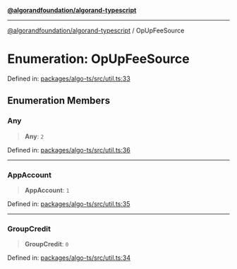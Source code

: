 [**@algorandfoundation/algorand-typescript**](../README.md)

***

[@algorandfoundation/algorand-typescript](../README.md) / OpUpFeeSource

# Enumeration: OpUpFeeSource

Defined in: [packages/algo-ts/src/util.ts:33](https://github.com/algorandfoundation/puya-ts/blob/14c9827d80da81ff08b4923e997ba22be04aa0db/packages/algo-ts/src/util.ts#L33)

## Enumeration Members

### Any

> **Any**: `2`

Defined in: [packages/algo-ts/src/util.ts:36](https://github.com/algorandfoundation/puya-ts/blob/14c9827d80da81ff08b4923e997ba22be04aa0db/packages/algo-ts/src/util.ts#L36)

***

### AppAccount

> **AppAccount**: `1`

Defined in: [packages/algo-ts/src/util.ts:35](https://github.com/algorandfoundation/puya-ts/blob/14c9827d80da81ff08b4923e997ba22be04aa0db/packages/algo-ts/src/util.ts#L35)

***

### GroupCredit

> **GroupCredit**: `0`

Defined in: [packages/algo-ts/src/util.ts:34](https://github.com/algorandfoundation/puya-ts/blob/14c9827d80da81ff08b4923e997ba22be04aa0db/packages/algo-ts/src/util.ts#L34)
